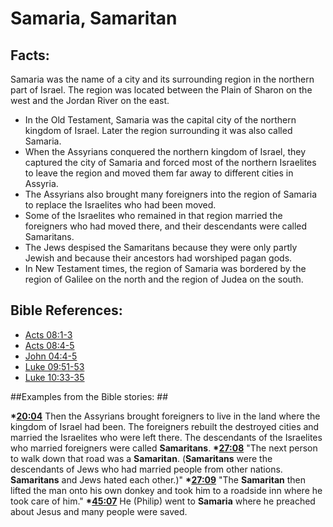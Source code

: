# Samaria, Samaritan #

## Facts: ##

Samaria was the name of a city and its surrounding region in the northern part of Israel. The region was located between the Plain of Sharon on the west and the Jordan River on the east.

 * In the Old Testament, Samaria was the capital city of the northern kingdom of Israel. Later the region surrounding it was also called Samaria.
 * When the Assyrians conquered the northern kingdom of Israel, they captured the city of Samaria and forced most of the northern Israelites to leave the region and moved them far away to different cities in Assyria.
 * The Assyrians also brought many foreigners into the region of Samaria to replace the Israelites who had been moved.
 * Some of the Israelites who remained in that region married the foreigners who had moved there, and their descendants were called Samaritans.
 * The Jews despised the Samaritans because they were only partly Jewish and because their ancestors had worshiped pagan gods.
 * In New Testament times, the region of Samaria was bordered by the region of Galilee on the north and the region of Judea on the south.



## Bible References: ##

* [Acts 08:1-3](en/tn/act/help/08/01)
* [Acts 08:4-5](en/tn/act/help/08/04)
* [John 04:4-5](en/tn/jhn/help/04/04)
* [Luke 09:51-53](en/tn/luk/help/09/51)
* [Luke 10:33-35](en/tn/luk/help/10/33)

##Examples from the Bible stories: ##

  __*[20:04](en/tn/obs/help/20/04)__ Then the Assyrians brought foreigners to live in the land where the kingdom of Israel had been. The foreigners rebuilt the destroyed cities and married the Israelites who were left there. The descendants of the Israelites who married foreigners were called __Samaritans__.
  __*[27:08](en/tn/obs/help/27/08)__ "The next person to walk down that road was a __Samaritan__. (__Samaritans__ were the descendants of Jews who had married people from other nations. __Samaritans__ and Jews hated each other.)"
  __*[27:09](en/tn/obs/help/27/09)__ "The __Samaritan__ then lifted the man onto his own donkey and took him to a roadside inn where he took care of him."
  __*[45:07](en/tn/obs/help/45/07)__ He (Philip) went to __Samaria__ where he preached about Jesus and many people were saved.